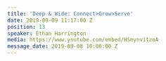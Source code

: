 ```yaml
---
title: 'Deep & Wide: Connect>Grow>Serve'
date: 2019-09-09 11:17:00 Z
position: 13
speaker: Ethan Harrington
media: https://www.youtube.com/embed/HSmynvitzoA
message_date: 2019-09-08 10:00:00 Z
---
```


